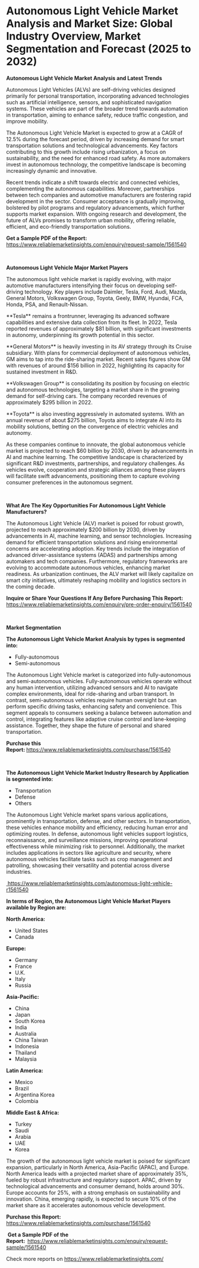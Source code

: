 <p><h1>Autonomous Light Vehicle Market Analysis and Market Size: Global Industry Overview, Market Segmentation and Forecast (2025 to 2032)</h1></p><p><strong>Autonomous Light Vehicle Market Analysis and Latest Trends</strong></p>
<p><p>Autonomous Light Vehicles (ALVs) are self-driving vehicles designed primarily for personal transportation, incorporating advanced technologies such as artificial intelligence, sensors, and sophisticated navigation systems. These vehicles are part of the broader trend towards automation in transportation, aiming to enhance safety, reduce traffic congestion, and improve mobility.</p><p>The Autonomous Light Vehicle Market is expected to grow at a CAGR of 12.5% during the forecast period, driven by increasing demand for smart transportation solutions and technological advancements. Key factors contributing to this growth include rising urbanization, a focus on sustainability, and the need for enhanced road safety. As more automakers invest in autonomous technology, the competitive landscape is becoming increasingly dynamic and innovative.</p><p>Recent trends indicate a shift towards electric and connected vehicles, complementing the autonomous capabilities. Moreover, partnerships between tech companies and automotive manufacturers are fostering rapid development in the sector. Consumer acceptance is gradually improving, bolstered by pilot programs and regulatory advancements, which further supports market expansion. With ongoing research and development, the future of ALVs promises to transform urban mobility, offering reliable, efficient, and eco-friendly transportation solutions.</p></p>
<p><strong>Get a Sample PDF of the Report:&nbsp;</strong> <a href="https://www.reliablemarketinsights.com/enquiry/request-sample/1561540?utm_campaign=2943&utm_medium=2&utm_source=Github&utm_content=ia&utm_term=30032025&utm_id=autonomous-light-vehicle">https://www.reliablemarketinsights.com/enquiry/request-sample/1561540</a></p>
<p>&nbsp;</p>
<p><strong>Autonomous Light Vehicle Major Market Players</strong></p>
<p><p>The autonomous light vehicle market is rapidly evolving, with major automotive manufacturers intensifying their focus on developing self-driving technology. Key players include Daimler, Tesla, Ford, Audi, Mazda, General Motors, Volkswagen Group, Toyota, Geely, BMW, Hyundai, FCA, Honda, PSA, and Renault-Nissan.</p><p>**Tesla** remains a frontrunner, leveraging its advanced software capabilities and extensive data collection from its fleet. In 2022, Tesla reported revenues of approximately $81 billion, with significant investments in autonomy, underpinning its growth potential in this sector.</p><p>**General Motors** is heavily investing in its AV strategy through its Cruise subsidiary. With plans for commercial deployment of autonomous vehicles, GM aims to tap into the ride-sharing market. Recent sales figures show GM with revenues of around $156 billion in 2022, highlighting its capacity for sustained investment in R&D.</p><p>**Volkswagen Group** is consolidating its position by focusing on electric and autonomous technologies, targeting a market share in the growing demand for self-driving cars. The company recorded revenues of approximately $295 billion in 2022.</p><p>**Toyota** is also investing aggressively in automated systems. With an annual revenue of about $275 billion, Toyota aims to integrate AI into its mobility solutions, betting on the convergence of electric vehicles and autonomy.</p><p>As these companies continue to innovate, the global autonomous vehicle market is projected to reach $60 billion by 2030, driven by advancements in AI and machine learning. The competitive landscape is characterized by significant R&D investments, partnerships, and regulatory challenges. As vehicles evolve, cooperation and strategic alliances among these players will facilitate swift advancements, positioning them to capture evolving consumer preferences in the autonomous segment.</p></p>
<p>&nbsp;</p>
<p><strong>What Are The Key Opportunities For Autonomous Light Vehicle Manufacturers?</strong></p>
<p><p>The Autonomous Light Vehicle (ALV) market is poised for robust growth, projected to reach approximately $200 billion by 2030, driven by advancements in AI, machine learning, and sensor technologies. Increasing demand for efficient transportation solutions and rising environmental concerns are accelerating adoption. Key trends include the integration of advanced driver-assistance systems (ADAS) and partnerships among automakers and tech companies. Furthermore, regulatory frameworks are evolving to accommodate autonomous vehicles, enhancing market readiness. As urbanization continues, the ALV market will likely capitalize on smart city initiatives, ultimately reshaping mobility and logistics sectors in the coming decade.</p></p>
<p><strong>Inquire or Share Your Questions If Any Before Purchasing This Report:</strong> <a href="https://www.reliablemarketinsights.com/enquiry/pre-order-enquiry/1561540?utm_campaign=2943&utm_medium=2&utm_source=Github&utm_content=ia&utm_term=30032025&utm_id=autonomous-light-vehicle">https://www.reliablemarketinsights.com/enquiry/pre-order-enquiry/1561540</a></p>
<p>&nbsp;</p>
<p><strong>Market Segmentation</strong></p>
<p><strong>The Autonomous Light Vehicle Market Analysis by types is segmented into:</strong></p>
<p><ul><li>Fully-autonomous</li><li>Semi-autonomous</li></ul></p>
<p><p>The Autonomous Light Vehicle market is categorized into fully-autonomous and semi-autonomous vehicles. Fully-autonomous vehicles operate without any human intervention, utilizing advanced sensors and AI to navigate complex environments, ideal for ride-sharing and urban transport. In contrast, semi-autonomous vehicles require human oversight but can perform specific driving tasks, enhancing safety and convenience. This segment appeals to consumers seeking a balance between automation and control, integrating features like adaptive cruise control and lane-keeping assistance. Together, they shape the future of personal and shared transportation.</p></p>
<p><strong>Purchase this Report:&nbsp;</strong><a href="https://www.reliablemarketinsights.com/purchase/1561540?utm_campaign=2943&utm_medium=2&utm_source=Github&utm_content=ia&utm_term=30032025&utm_id=autonomous-light-vehicle">https://www.reliablemarketinsights.com/purchase/1561540</a></p>
<p>&nbsp;</p>
<p><strong>The Autonomous Light Vehicle Market Industry Research by Application is segmented into:</strong></p>
<p><ul><li>Transportation</li><li>Defense</li><li>Others</li></ul></p>
<p><p>The Autonomous Light Vehicle market spans various applications, prominently in transportation, defense, and other sectors. In transportation, these vehicles enhance mobility and efficiency, reducing human error and optimizing routes. In defense, autonomous light vehicles support logistics, reconnaissance, and surveillance missions, improving operational effectiveness while minimizing risk to personnel. Additionally, the market includes applications in sectors like agriculture and security, where autonomous vehicles facilitate tasks such as crop management and patrolling, showcasing their versatility and potential across diverse industries.</p></p>
<p><a href="https://www.reliablemarketinsights.com/autonomous-light-vehicle-r1561540?utm_campaign=2943&utm_medium=2&utm_source=Github&utm_content=ia&utm_term=30032025&utm_id=autonomous-light-vehicle">&nbsp;https://www.reliablemarketinsights.com/autonomous-light-vehicle-r1561540</a></p>
<p><strong>In terms of Region, the Autonomous Light Vehicle Market Players available by Region are:</strong></p>
<p>
    <p> <strong> North America: </strong>
        <ul>
            <li>United States</li>
            <li>Canada</li>
        </ul>
        </p> 
    <p> <strong> Europe: </strong>
        <ul>
            <li>Germany</li>
            <li>France</li>
            <li>U.K.</li>
            <li>Italy</li>
            <li>Russia</li>
        </ul>
        </p> 
    <p> <strong> Asia-Pacific: </strong>
        <ul>
            <li>China</li>
            <li>Japan</li>
            <li>South Korea</li>
            <li>India</li>
            <li>Australia</li>
            <li>China Taiwan</li>
            <li>Indonesia</li>
            <li>Thailand</li>
            <li>Malaysia</li>
        </ul>
        </p> 
    <p> <strong> Latin America: </strong>
        <ul>
            <li>Mexico</li>
            <li>Brazil</li>
            <li>Argentina Korea</li>
            <li>Colombia</li>
        </ul>
        </p> 
    <p> <strong> Middle East & Africa: </strong>
        <ul>
            <li>Turkey</li>
            <li>Saudi</li>
            <li>Arabia</li>
            <li>UAE</li>
            <li>Korea</li>
        </ul>
    </p>
    </p>
<p><p>The growth of the autonomous light vehicle market is poised for significant expansion, particularly in North America, Asia-Pacific (APAC), and Europe. North America leads with a projected market share of approximately 35%, fueled by robust infrastructure and regulatory support. APAC, driven by technological advancements and consumer demand, holds around 30%. Europe accounts for 25%, with a strong emphasis on sustainability and innovation. China, emerging rapidly, is expected to secure 10% of the market share as it accelerates autonomous vehicle development.</p></p>
<p><strong>Purchase this Report: </strong><a href="https://www.reliablemarketinsights.com/purchase/1561540?utm_campaign=2943&utm_medium=2&utm_source=Github&utm_content=ia&utm_term=30032025&utm_id=autonomous-light-vehicle">https://www.reliablemarketinsights.com/purchase/1561540</a></p>
<p>&nbsp;<strong>Get a Sample PDF of the Report:&nbsp;&nbsp;</strong><a href="https://www.reliablemarketinsights.com/enquiry/request-sample/1561540?utm_campaign=2943&utm_medium=2&utm_source=Github&utm_content=ia&utm_term=30032025&utm_id=autonomous-light-vehicle">https://www.reliablemarketinsights.com/enquiry/request-sample/1561540</a></p>
<p><strong></strong></p>
<p>Check more reports on <a href="https://www.reliablemarketinsights.com/?utm_campaign=2943&utm_medium=2&utm_source=Github&utm_content=ia&utm_term=30032025&utm_id=autonomous-light-vehicle">https://www.reliablemarketinsights.com/</a></p>